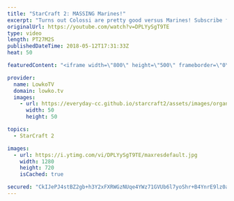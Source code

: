```yaml
---
title: "StarCraft 2: MASSING Marines!"
excerpt: "Turns out Colossi are pretty good versus Marines! Subscribe for more videos: http://lowko.tv/youtube Crazy Protoss micro: https://goo.gl/tvhEza  Why make anything except one unit only? In this game of Platinum League Protoss versus Terran, both players decide to focus only on one unit each initially."
originalUrl: https://youtube.com/watch?v=DPLYySgT9TE
type: video
length: PT27M2S
publishedDateTime: 2018-05-12T17:31:33Z
heat: 50

featuredContent: "<iframe width=\"800\" height=\"500\" frameborder=\"0\" src=\"https://www.youtube.com/embed/DPLYySgT9TE\" allow=\"accelerometer; autoplay; encrypted-media; gyroscope; picture-in-picture\" allowfullscreen></iframe>"

provider:
  name: LowkoTV
  domain: lowko.tv
  images:
    - url: https://everyday-cc.github.io/starcraft2/assets/images/organizations/lowko.tv-50x50.jpg
      width: 50
      height: 50

topics:
  - StarCraft 2

images:
  - url: https://i.ytimg.com/vi/DPLYySgT9TE/maxresdefault.jpg
    width: 1280
    height: 720
    isCached: true

secured: "CkIJePJ4stBZ2gb+h3Y2xFXRWGzNUqe4YWz71GVUb6l7yoShr+B4YnrE9lz0a/YJsD+fBIChr9i4hfupsE5t477cfB8k31/KddzE4DxxsQFbUZhJhcocRC518Beo25ENpP861LLGvaNtXkfgU+11NXNQbVj9wQ/eKMaPXJyX0hSjCl6yYgPx1kNpzMhDGIimEMi0dTjUolh1pMtbpeW0yZ+lXP5T5uCmwZB5VBuioQqWtnuSJTjacLe6uzrg1zpeGjHe0O8Rgz5720VC8JXzEgf5yJjr5kRg9/jzPDVWeTTWACP4aP1fE9d+M9ODTG4MFOkrfdoHBxvU3IgC2D1ucitYFIc7bgBlBMB3MmtOOl7K1W4xRlpQ1EOEHaEk0L8oqeZFQmeldx7vwh0H1yzwPjoV9JSuXBJy2qOt7BuFVr0=;oqb+t013HSinm04yc4lGHQ=="
---
```


